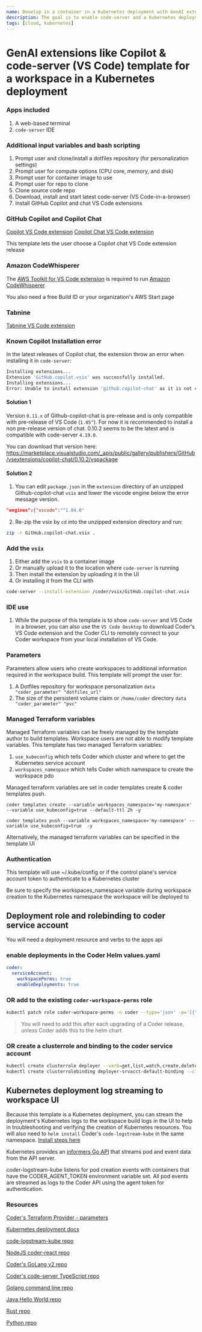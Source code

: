 ```yaml
---
name: Develop in a container in a Kubernetes deployment with GenAI extensions
description: The goal is to enable code-server and a Kubernetes deployment with GenAI extensions
tags: [cloud, kubernetes]
---
```


# GenAI extensions like Copilot & code-server (VS Code) template for a workspace in a Kubernetes deployment

### Apps included
1. A web-based terminal
2. `code-server` IDE

### Additional input variables and bash scripting
1. Prompt user and clone/install a dotfiles repository (for personalization settings)
1. Prompt user for compute options (CPU core, memory, and disk)
1. Prompt user for container image to use
1. Prompt user for repo to clone
1. Clone source code repo
1. Download, install and start latest code-server (VS Code-in-a-browser)
1. Install GitHub Copilot and chat VS Code extensions

### GitHub Copilot and Copilot Chat

[Copilot VS Code extension](https://marketplace.visualstudio.com/items?itemName=GitHub.copilot)
[Copilot Chat VS Code extension](https://marketplace.visualstudio.com/items?itemName=GitHub.copilot-chat)

This template lets the user choose a Copilot chat VS Code extension release

### Amazon CodeWhisperer

The [AWS Toolkit for VS Code extension](https://marketplace.visualstudio.com/items?itemName=AmazonWebServices.aws-toolkit-vscode) is required to run [Amazon CodeWhisperer](https://aws.amazon.com/codewhisperer/)

You also need a free Build ID or your organization's AWS Start page

### Tabnine

[Tabnine VS Code extension](https://marketplace.visualstudio.com/items?itemName=TabNine.tabnine-vscode)

### Known Copilot Installation error

In the latest releases of Copilot chat, the extension throw an error when installing it in `code-server`:

```sh
Installing extensions...
Extension 'GitHub.copilot.vsix' was successfully installed.
Installing extensions...
Error: Unable to install extension 'github.copilot-chat' as it is not compatible with VS Code '1.84.2'
```

#### Solution 1

Version `0.11.x` of Github-copilot-chat is pre-release and is only compatible with pre-release of VS Code (`1.85^`).  For now it is recommended to install a non pre-release version of chat.  0.10.2 seems to be the latest and is compatible with code-server `4.19.0`.

 You can download that version here: https://marketplace.visualstudio.com/_apis/public/gallery/publishers/GitHub/vsextensions/copilot-chat/0.10.2/vspackage

#### Solution 2

1. You can edit `package.json` in the `extension` directory of an unzipped Github-copilot-chat `vsix` and lower the vscode engine below the error message version.

```json
"engines":{"vscode":"^1.84.0"
```
2. Re-zip the vsix by `cd` into the unzipped extension directory and run:

```sh
zip -r GitHub.copilot-chat.vsix .
```

### Add the `vsix`

1. Either add the `vsix` to a container image
1. Or manually upload it to the location where `code-server` is running
1. Then install the extension by uploading it in the UI
1. Or installing it from the CLI with 

```sh
code-server --install-extension /coder/vsix/GitHub.copilot-chat.vsix
```

### IDE use
1. While the purpose of this template is to show `code-server` and VS Code in a browser, you can also use the `VS Code Desktop` to download Coder's VS Code extension and the Coder CLI to remotely connect to your Coder workspace from your local installation of VS Code.
   
### Parameters
Parameters allow users who create workspaces to additional information required in the workspace build. This template will prompt the user for:
1. A Dotfiles repository for workspace personalization `data "coder_parameter" "dotfiles_url"`
2. The size of the persistent volume claim or `/home/coder` directory `data "coder_parameter" "pvc"`

### Managed Terraform variables
Managed Terraform variables can be freely managed by the template author to build templates. Workspace users are not able to modify template variables. This template has two managed Terraform variables:
1. `use_kubeconfig` which tells Coder which cluster and where to get the Kubernetes service account
2. `workspaces_namespace` which tells Coder which namespace to create the workspace pdo

Managed terraform variables are set in coder templates create & coder templates push.

`coder templates create --variable workspaces_namespace='my-namespace' --variable use_kubeconfig=true --default-ttl 2h -y`

`coder templates push --variable workspaces_namespace='my-namespace' --variable use_kubeconfig=true  -y`

Alternatively, the managed terraform variables can be specified in the template UI

### Authentication

This template will use ~/.kube/config or if the control plane's service account token to authenticate to a Kubernetes cluster

Be sure to specify the workspaces_namespace variable during workspace creation to the Kubernetes namespace the workspace will be deployed to

## Deployment role and rolebinding to coder service account

You will need a deployment resource and verbs to the apps api

### enable deployments in the Coder Helm values.yaml

```yaml
coder:
  serviceAccount:
    workspacePerms: true
    enableDeployments: true 
```

### OR add to the existing `coder-workspace-perms` role

```sh
kubectl patch role coder-workspace-perms -n coder --type='json' -p='[{"op": "add", "path": "/rules/0", "value":{ "apiGroups": ["apps"], "resources": ["deployments"], "verbs": ["create","delete","deletecollection","get","list","update","patch","watch"]}}]'
```

> You will need to add this after each upgrading of a Coder release, unless Coder adds this to the helm chart

### OR create a clusterrole and binding to the coder service account

```sh
kubectl create clusterrole deployer --verb=get,list,watch,create,delete,patch,update --resource=deployments.apps --namespace=coder
kubectl create clusterrolebinding deployer-srvacct-default-binding --clusterrole=deployer --namespace=coder --serviceaccount=coder:coder
```

## Kubernetes deployment log streaming to workspace UI

Because this template is a Kubernetes deployment, you can stream the deployment's Kubernetes logs to the workspace build logs in the UI to help in troubleshooting and verifying the creation of Kubernetes resources. You will also need to `helm install` Coder's `code-logstream-kube` in the same namespace. [Install steps here](https://github.com/coder/coder-logstream-kube)

Kubernetes provides an [informers Go API](https://pkg.go.dev/k8s.io/client-go/informers) that streams pod and event data from the API server.

coder-logstream-kube listens for pod creation events with containers that have the CODER_AGENT_TOKEN environment variable set. All pod events are streamed as logs to the Coder API using the agent token for authentication.

### Resources
[Coder's Terraform Provider - parameters](https://registry.terraform.io/providers/coder/coder/latest/docs/data-sources/parameter)

[Kubernetes deployment docs](https://kubernetes.io/docs/concepts/workloads/controllers/deployment/)

[code-logstream-kube repo](https://github.com/coder/coder-logstream-kube)

[NodeJS coder-react repo](https://github.com/mark-theshark/coder-react)

[Coder's GoLang v2 repo](https://github.com/coder/coder)

[Coder's code-server TypeScript repo](https://github.com/coder/code-server)

[Golang command line repo](https://github.com/sharkymark/commissions)

[Java Hello World repo](https://github.com/sharkymark/java_helloworld)

[Rust repo](https://github.com/sharkymark/rust-hw)

[Python repo](https://github.com/sharkymark/python_commissions)

